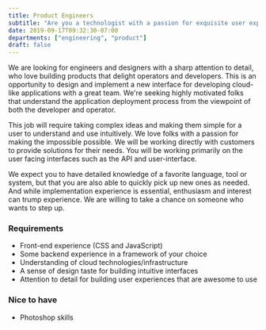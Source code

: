 ```yaml
---
title: Product Engineers
subtitle: "Are you a technologist with a passion for exquisite user experiences that is eager to join our mission?"
date: 2019-09-17T09:32:30-07:00
departments: ["engineering", "product"]
draft: false
---
```


We are looking for engineers and designers with a sharp attention to detail,
who love building products that delight operators and developers. This is an
opportunity to design and implement a new interface for developing cloud-like
applications with a great team. We're seeking highly motivated folks that
understand the application deployment process from the viewpoint of both the
developer and operator.

This job will require taking complex ideas and making them simple for a user to
understand and use intuitively. We love folks with a passion for making the
impossible possible. We will be working directly with customers to provide
solutions for their needs. You will be working primarily on the user facing
interfaces such as the API and user-interface.

We expect you to have detailed knowledge of a favorite language, 
tool or system, but that you are also able to quickly pick up new ones as needed. 
And while implementation experience is essential, enthusiasm and interest 
can trump experience. We are willing to take a chance on someone who wants to 
step up.

### Requirements

- Front-end experience (CSS and JavaScript)
- Some backend experience in a framework of your choice
- Understanding of cloud technologies/infrastructure
- A sense of design taste for building intuitive interfaces
- Attention to detail for building  user experiences that are awesome to use


### Nice to have

- Photoshop skills
